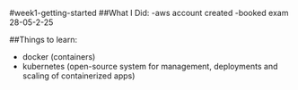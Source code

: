 #week1-getting-started
##What I Did:
-aws account created
-booked exam 28-05-2-25



##Things to learn:
- docker (containers)
- kubernetes (open-source system for management, deployments and scaling of containerized apps)
